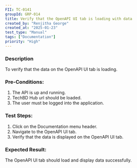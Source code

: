 ```yaml
---
FII: TC-0141
groupId: GRP-014
title: Verify that the OpenAPI UI tab is loading with data
created_by: "Renjitha George"
created_at: "2025-01-23"
test_type: "Manual"
tags: ["Documentation"]
priority: "High"
---
```


### Description

To verify that the data on the OpenAPI UI tab is loading.

### Pre-Conditions:

1. The API is up and running.
2. TechBD Hub url should be loaded.
3. The user must be logged into the application.

### Test Steps:

1. Click on the Documentation menu header.
2. Navigate to the OpenAPI UI tab.
3. Verify that the data is displayed on the OpenAPI UI tab.

### Expected Result:

The OpenAPI UI tab should load and display data successfully.
